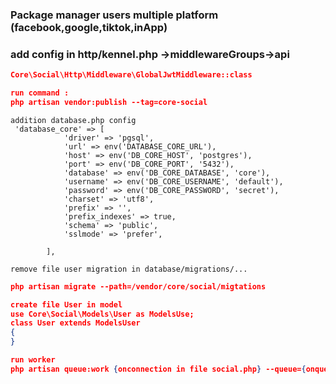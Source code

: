### Package manager users multiple platform (facebook,google,tiktok,inApp)

### add config in http/kennel.php ->middlewareGroups->api
```json
Core\Social\Http\Middleware\GlobalJwtMiddleware::class
```
```json
run command :
php artisan vendor:publish --tag=core-social
```

```text
addition database.php config
 'database_core' => [
            'driver' => 'pgsql',
            'url' => env('DATABASE_CORE_URL'),
            'host' => env('DB_CORE_HOST', 'postgres'),
            'port' => env('DB_CORE_PORT', '5432'),
            'database' => env('DB_CORE_DATABASE', 'core'),
            'username' => env('DB_CORE_USERNAME', 'default'),
            'password' => env('DB_CORE_PASSWORD', 'secret'),
            'charset' => 'utf8',
            'prefix' => '',
            'prefix_indexes' => true,
            'schema' => 'public',
            'sslmode' => 'prefer',

        ],

```

```text
remove file user migration in database/migrations/...
```

```json
php artisan migrate --path=/vendor/core/social/migtations
```

```json
create file User in model
use Core\Social\Models\User as ModelsUse;
class User extends ModelsUser
{  
}
```

```json
run worker
php artisan queue:work {onconnection in file social.php} --queue={onqueue in file social.php} --sleep=3 --tries=3 --timeout=9000
```